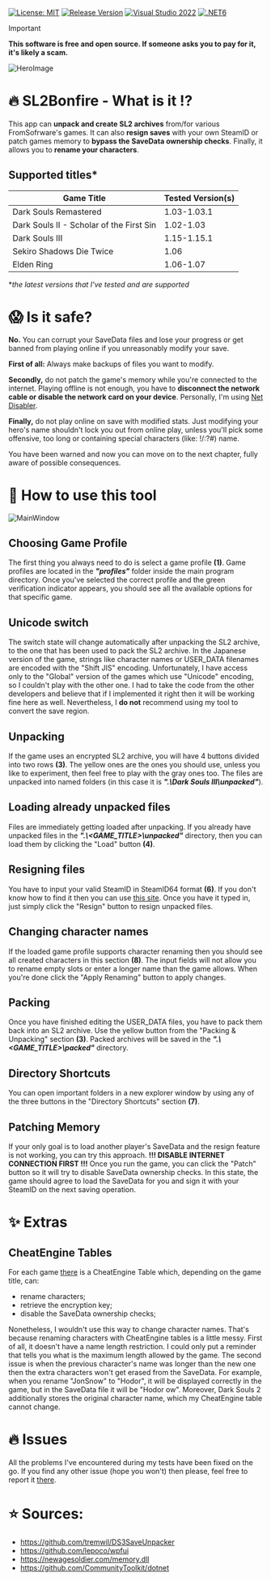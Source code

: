 [![License: MIT](https://img.shields.io/badge/License-MIT-blueviolet.svg)](https://opensource.org/licenses/MIT)
[![Release Version](https://img.shields.io/github/v/tag/mi5hmash/SL2Bonfire?label=Version)](https://github.com/mi5hmash/SL2Bonfire/releases/latest)
[![Visual Studio 2022](https://custom-icon-badges.demolab.com/badge/Visual%20Studio%202022-5C2D91.svg?&logo=visual-studio&logoColor=white)](https://visualstudio.microsoft.com/)
[![.NET6](https://img.shields.io/badge/.NET%206-512BD4?logo=dotnet&logoColor=fff)](#)

> [!IMPORTANT]
> **This software is free and open source. If someone asks you to pay for it, it's likely a scam.**

<img src="https://github.com/mi5hmash/SL2Bonfire/blob/main/.resources/images/SL2Bonfire Ahead.png" alt="HeroImage"/>

# :fire: SL2Bonfire - What is it :interrobang:
This app can **unpack and create SL2 archives** from/for various FromSofrware's games. It can also **resign saves** with your own SteamID or patch games memory to **bypass the SaveData ownership checks**. Finally, it allows you to **rename your characters**.

## Supported titles*
| Game Title                               | Tested Version(s) |
|------------------------------------------|-------------------|
| Dark Souls Remastered                    | 1.03-1.03.1       |
| Dark Souls II - Scholar of the First Sin | 1.02-1.03         |
| Dark Souls III                           | 1.15-1.15.1       |
| Sekiro Shadows Die Twice                 | 1.06              |
| Elden Ring                               | 1.06-1.07         |

**the latest versions that I've tested and are supported*

# :scream: Is it safe?
**No.** You can corrupt your SaveData files and lose your progress or get banned from playing online if you unreasonably modify your save.

**First of all:** Always make backups of files you want to modify.

**Secondly,** do not patch the game's memory while you're connected to the internet. Playing offline is not enough, you have to **disconnect the network cable or disable the network card on your device**.
Personally, I'm using [Net Disabler](https://www.sordum.org/9660/net-disabler-v1-1/).

**Finally,** do not play online on save with modified stats. Just modifying your hero's name shouldn't lock you out from online play, unless you'll pick some offensive, too long or containing special characters (like: !/:?#) name.

You have been warned and now you can move on to the next chapter, fully aware of possible consequences.

# :scroll: How to use this tool

<img src="https://github.com/mi5hmash/SL2Bonfire/blob/main/.resources/images/MainWindow.png" alt="MainWindow"/>

## Choosing Game Profile
The first thing you always need to do is select a game profile **(1)**. Game profiles are located in the ***"profiles"*** folder inside the main program directory. Once you've selected the correct profile and the green verification indicator appears, you should see all the available options for that specific game.

## Unicode switch
The switch state will change automatically after unpacking the SL2 archive, to the one that has been used to pack the SL2 archive. In the Japanese version of the game, strings like character names or USER_DATA filenames are encoded with the "Shift JIS" encoding. Unfortunately, I have access only to the "Global" version of the games which use "Unicode" encoding, so I couldn't play with the other one. I had to take the code from the other developers and believe that if I implemented it right then it will be working fine here as well. Nevertheless, I **do not** recommend using my tool to convert the save region.

## Unpacking
If the game uses an encrypted SL2 archive, you will have 4 buttons divided into two rows **(3)**. The yellow ones are the ones you should use, unless you like to experiment, then feel free to play with the gray ones too. The files are unpacked into named folders (in this case it is ***".\\Dark Souls III\\unpacked"***). 

## Loading already unpacked files
Files are immediately getting loaded after unpacking. If you already have unpacked files in the ***".\\<GAME_TITLE>\\unpacked"*** directory, then you can load them by clicking the "Load" button **(4)**.

## Resigning files
You have to input your valid SteamID in SteamID64 format **(6)**. If you don't know how to find it then you can use [this site](https://www.steamidfinder.com). Once you have it typed in, just simply click the "Resign" button to resign unpacked files.

## Changing character names
If the loaded game profile supports character renaming then you should see all created characters in this section **(8)**. The input fields will not allow you to rename empty slots or enter a longer name than the game allows. When you're done click the "Apply Renaming" button to apply changes.

## Packing
Once you have finished editing the USER_DATA files, you have to pack them back into an SL2 archive. Use the yellow button from the "Packing & Unpacking" section **(3)**. Packed archives will be saved in the ***".\\<GAME_TITLE>\\packed"*** directory.

## Directory Shortcuts
You can open important folders in a new explorer window by using any of the three buttons in the "Directory Shortcuts" section **(7)**.

## Patching Memory
If your only goal is to load another player's SaveData and the resign feature is not working, you can try this approach. **!!! DISABLE INTERNET CONNECTION FIRST !!!** Once you run the game, you can click the "Patch" button so it will try to disable SaveData ownership checks. In this state, the game should agree to load the SaveData for you and sign it with your SteamID on the next saving operation.

# :sparkles: Extras
## CheatEngine Tables
For each game [there](https://github.com/mi5hmash/SL2Bonfire/tree/main/CheatEngineTables) is a CheatEngine Table which, depending on the game title, can:
* rename characters;
* retrieve the encryption key;
* disable the SaveData ownership checks;

Nonetheless, I wouldn't use this way to change character names.
That's because renaming characters with CheatEngine tables is a little messy. First of all, it doesn't have a name length restriction. I could only put a reminder that tells you what is the maximum length allowed by the game.
The second issue is when the previous character's name was longer than the new one then the extra characters won't get erased from the SaveData. For example, when you rename "JonSnow" to "Hodor", it will be displayed correctly in the game, but in the SaveData file it will be "Hodor ow". Moreover, Dark Souls 2 additionally stores the original character name, which my CheatEngine table cannot change.

# :fire: Issues
All the problems I've encountered during my tests have been fixed on the go. If you find any other issue (hope you won't) then please, feel free to report it [there](https://github.com/mi5hmash/SL2Bonfire/issues).
# :star: Sources:
* https://github.com/tremwil/DS3SaveUnpacker
* https://github.com/lepoco/wpfui
* https://newagesoldier.com/memory.dll
* https://github.com/CommunityToolkit/dotnet
